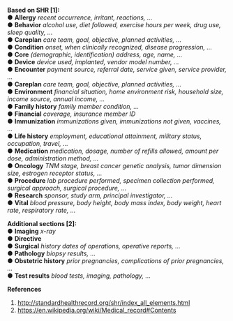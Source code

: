 **Based on SHR [1]:**<br>
● **Allergy** _recent occurrence, irritant, reactions, ..._ <br>
● **Behavior** _alcohol use, diet followed, exercise hours per week, drug use, sleep quality, …_ <br>
● **Careplan** _care team, goal, objective, planned activities, ..._ <br>
● **Condition** _onset, when clinically recognized, disease progression, …_<br>
● **Core** _(demographic, identification) address, age, name, ..._<br>
● **Device** _device used, implanted, vendor model number, ..._<br>
● **Encounter** _payment source, referral date, service given, service provider, ..._<br>
● **Careplan** _care team, goal, objective, planned activities, ..._<br>
● **Environment** _financial situation, home environment risk, household size, income source,
annual income, ..._<br>
● **Family history** _family member condition, ..._<br>
● **Financial** _coverage, insurance member ID_<br>
● **Immunization** _immunizations given, immunizations not given, vaccines, …_<br>
● **Life history** _employment, educational attainment, military status, occupation, travel, ..._<br>
● **Medication** _medication, dosage, number of refills allowed, amount per dose,
administration method, ..._<br>
● **Oncology** _TNM stage, breast cancer genetic analysis, tumor dimension size, estrogen
receptor status, ..._<br>
● **Procedure** _lab procedure performed, specimen collection performed, surgical approach,
surgical procedure, ..._<br>
● **Research** _sponsor, study arm, principal investigator, …_<br>
● **Vital** _blood pressure, body height, body mass index, body weight, heart rate, respiratory
rate, ..._<br>

**Additional sections [2]:**<br>
● **Imaging** _x-ray_<br>
● **Directive**<br>
● **Surgical** _history dates of operations, operative reports, …_<br>
● **Pathology** _biopsy results, ..._<br>
● **Obstetric history** _prior pregnancies, complications of prior pregnancies, ..._<br>
● **Test results** _blood tests, imaging, pathology, …_

**References**
1. http://standardhealthrecord.org/shr/index_all_elements.html
2. https://en.wikipedia.org/wiki/Medical_record#Contents
